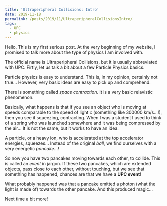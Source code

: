 ```yaml
---
title: 'Ultraperipheral Collisions: Intro'
date: 2019-11-18
permalink: /posts/2019/11/UltraperipheralCollisionsIntro/
tags:
  - UPC
  - physics
---
```


Hello. This is my first serious post.
At the very beginning of my website, I promised to talk more about the type of physics I am involved with.

The official name is Ultraperipheral Collisions, but it is usually abbreviated with UPC.
Firtly, let us talk a bit about a few Particle Physics basics.

Particle physics is easy to understand.
This is, in my opinion, certainly not true...
However, very basic ideas are easy to pick up and comprehend.

There is something called *space contraction*.
It is a very basic relavistic phenomenon.

Basically, what happens is that if you see an object who is moving at speeds comparable to the speed of light *c* (something like 300000 km/s...!), then you see it squeezing, contracting.
When I was a student I used to think of a spring who was launched somewhere and it was being compressed by the air... It is not the same, but it works to have an idea.

A particle, or a heavy ion, who is accelerated at the top accelerator energies, squeezes... Instead of the original *ball*, we find ourselves with a very energetic *pancake*...!

So now you have two pancakes moving towards each other, to collide. This is called an *event* in jargon.
If these two pancakes, which are extended objects, pass close to each other, without touching, but we see that something has happened, chances are that we have a **UPC event**!

What probably happened was that a pancake emitted a photon (what the light is made of) towards the other pancake. And this produced magic...

Next time a bit more!
